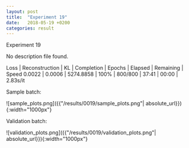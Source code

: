 ```yaml
---
layout: post
title:  "Experiment 19"
date:   2018-05-19 +0200
categories: result
---
```

Experiment 19

No description file found.

Loss | Reconstruction | KL | Completion | Epochs | Elapsed | Remaining | Speed
0.0022 | 0.0006 | 5274.8858 | 100% | 800/800 | 37:41 | 00:00 | 2.83s/it



Sample batch:

![sample_plots.png]({{"/results/0019/sample_plots.png"| absolute_url}}){:width="1000px"}

Validation batch:

![validation_plots.png]({{"/results/0019/validation_plots.png"| absolute_url}}){:width="1000px"}
